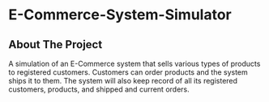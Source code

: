 # E-Commerce-System-Simulator
## About The Project
A simulation of an E-Commerce system that sells various types of products to registered customers. Customers can order products and the system ships
it to them. The system will also keep record of all its registered customers, products, and shipped and current orders.
